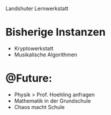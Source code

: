Landshuter Lernwerkstatt

# Bisherige Instanzen
- Kryptowerkstatt
- Musikalische Algorithmen

# @Future:
- Physik > Prof. Hoehling anfragen
- Mathematik in der Grundschule
- Chaos macht Schule
